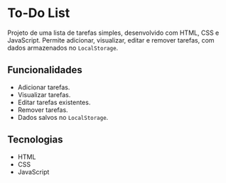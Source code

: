 # To-Do List

Projeto de uma lista de tarefas simples, desenvolvido com HTML, CSS e JavaScript. Permite adicionar, visualizar, editar e remover tarefas, com dados armazenados no `LocalStorage`.

## Funcionalidades

- Adicionar tarefas.
- Visualizar tarefas.
- Editar tarefas existentes.
- Remover tarefas.
- Dados salvos no `LocalStorage`.

## Tecnologias

- HTML
- CSS
- JavaScript
